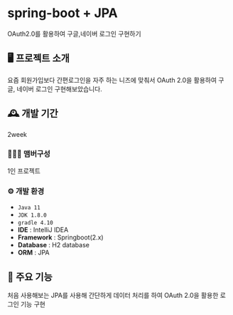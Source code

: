 # spring-boot + JPA
OAuth2.0를 활용하여 구글,네이버 로그인 구현하기

## 🖥️ 프로젝트 소개
요즘 회원가입보다 간편로그인을 자주 하는 니즈에 맞춰서
OAuth 2.0을 활용하여 구글, 네이버 로그인 구현해보았습니다.
<br>

## 🕰️ 개발 기간
2week

### 🧑‍🤝‍🧑 맴버구성
1인 프로젝트

### ⚙️ 개발 환경
- `Java 11`
- `JDK 1.8.0`
- `gradle 4.10`
- **IDE** : IntelliJ IDEA
- **Framework** : Springboot(2.x)
- **Database** : H2 database
- **ORM** : JPA

## 📌 주요 기능
처음 사용해보는 JPA를 사용해 간단하게 데이터 처리를 하여 OAuth 2.0을 활용한 로그인 기능 구현
